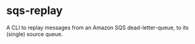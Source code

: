 # sqs-replay
A CLI to replay messages from an Amazon SQS dead-letter-queue, to its (single) source queue.
